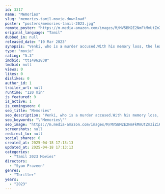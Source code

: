 ```yaml
---
id: 3317
name: "Memories"
slug: "memories-tamil-movie-download"
poster: "posters/memories-tamil-2023.jpg"
remote_poster: "https://m.media-amazon.com/images/M/MV5BM2E2NmFkMmUtZmZiZi00MDM5LWI2OGItNzliM2FiZGIyYWJhXkEyXkFqcGdeQXVyMjA1MTA3MjY@._V1_SX300.jpg"
original_language: "Tamil"
dubbed_in: null
released_date: "10 Mar 2023"
synopsis: "Venki, who is a murder accused.With his memory loss, the lead role is unable to recollect the entire incident of the murder and the rest of the story is about how he gets out"
type: "movie"
rating: "5.3"
imdbid: "tt14962838"
tmdbid: null
views: 0
likes: 0
dislikes: 0
author_id: 1
trailer_url: null
runtime: "120 min"
is_featured: 0
is_active: 1
is_comingsoon: 0
seo_title: "Memories"
seo_description: "Venki, who is a murder accused.With his memory loss, the lead role is unable to recollect the entire incident of the murder and the rest of the story is about how he gets out"
seo_keywords: "\"Memories\""
seo_image: "https://m.media-amazon.com/images/M/MV5BM2E2NmFkMmUtZmZiZi00MDM5LWI2OGItNzliM2FiZGIyYWJhXkEyXkFqcGdeQXVyMjA1MTA3MjY@._V1_SX300.jpg"
screenshots: null
redirect_to: null
social_shares: 0
created_at: 2025-04-18 17:13:13
updated_at: 2025-04-18 17:13:13
categories:
  - "Tamil 2023 Movies"
directors:
  - "Syam Praveen"
genres:
  - "Thriller"
years:
  - "2023"
---
```

